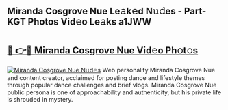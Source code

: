 ## Miranda Cosgrove Nue Le𝚊k𝚎d N𝚞𝚍es - Part-KGT Photos Vid𝚎o Le𝚊ks a1JWW

# <h2><a href="http://fb08ng4.evod.top/?m=Miranda+Cosgrove+Nue">🔗 👉🔴 Miranda Cosgrove Nue Vid𝚎o Ph𝚘t𝚘s</a></h2>

[![Miranda Cosgrove Nue N𝚞d𝚎s](https://i.imgur.com/8V9OHl7.gif)](http://fb08ng4.evod.top/?m=Miranda+Cosgrove+Nue)
Web personality Miranda Cosgrove Nue and content creator, acclaimed for posting dance and lifestyle themes through popular dance challenges and brief vlogs. Miranda Cosgrove Nue public persona is one of approachability and authenticity, but his private life is shrouded in mystery. 
